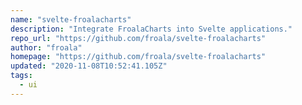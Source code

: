 ```yaml
---
name: "svelte-froalacharts"
description: "Integrate FroalaCharts into Svelte applications."
repo_url: "https://github.com/froala/svelte-froalacharts"
author: "froala"
homepage: "https://github.com/froala/svelte-froalacharts"
updated: "2020-11-08T10:52:41.105Z"
tags: 
  - ui
---
```

